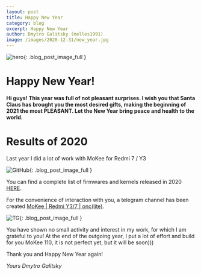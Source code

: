 ```yaml
---
layout: post
title: Happy New Year
category: blog
excerpt: Happy New Year
author: Dmytro Galitsky (melles1991)
image: /images/2020-12-31/new_year.jpg
---
```


![hero]({{site.url}}/{{page.image}}){: .blog_post_image_full }

# Happy New Year!  
**Hi guys! This year was full of not pleasant surprises. 
I wish you that Santa Claus has brought you the most desired gifts, making the beginning of 2021 the most PLEASANT. 
Let the New Year bring peace and health to the world.**

# Results of 2020
Last year I did a lot of work with MoKee for Redmi 7 / Y3

  ![GitHub ]({{site.baseurl}}/images/2020-12-31/git_stat.png "GitHub"){: .blog_post_image_full }
  
You can find a complete list of firmwares and kernels released in 2020 [HERE]({{site.url}}/devices/onclite/).

For the convenience of interaction with you, a telegram channel has been created [MoKee | Redmi Y3/7 | onc(lite)](https://t.me/craft_rom).

  ![TG ]({{site.baseurl}}/images/2020-12-31/tg_stat.png "TG"){: .blog_post_image_full }
  
You have shown no small activity and interest in my work, for which I am grateful to you!
At the end of the outgoing year, I put a lot of effort and build for you MoKee 110, it is not perfect yet, but it will be soon)))

Thank you and Happy New Year again!

*Yours Dmytro Galitsky*
